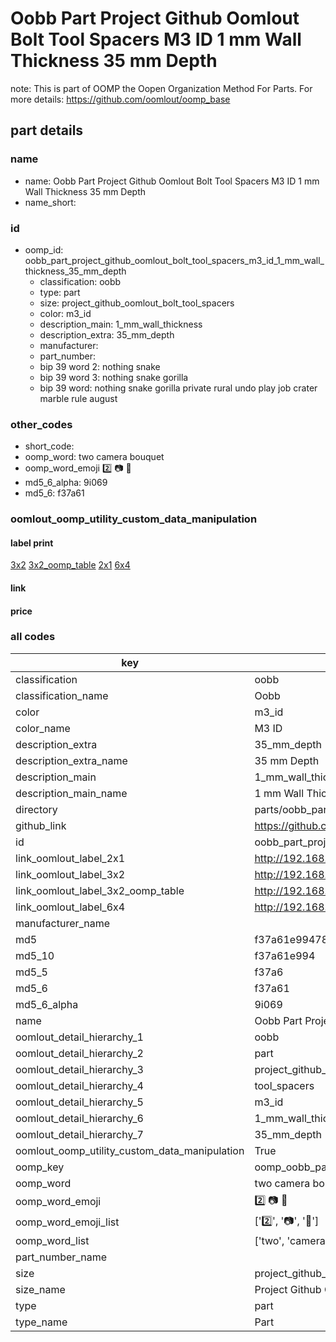 # Oobb Part Project Github Oomlout Bolt Tool Spacers M3 ID 1 mm Wall Thickness 35 mm Depth  

note: This is part of OOMP the Oopen Organization Method For Parts. For more details: https://github.com/oomlout/oomp_base

##  part details
  







### name
* name: Oobb Part Project Github Oomlout Bolt Tool Spacers M3 ID 1 mm Wall Thickness 35 mm Depth
* name_short: 
### id
* oomp_id: oobb_part_project_github_oomlout_bolt_tool_spacers_m3_id_1_mm_wall_thickness_35_mm_depth
  * classification: oobb
  * type: part
  * size: project_github_oomlout_bolt_tool_spacers
  * color: m3_id
  * description_main: 1_mm_wall_thickness
  * description_extra: 35_mm_depth
  * manufacturer: 
  * part_number: 
  * bip 39 word 2: nothing snake
  * bip 39 word 3: nothing snake gorilla
  * bip 39 word: nothing snake gorilla private rural undo play job crater marble rule august

### other_codes
* short_code: 
* oomp_word: two camera bouquet
* oomp_word_emoji :two: :camera: :bouquet:
* md5_6_alpha: 9i069
* md5_6: f37a61






### oomlout_oomp_utility_custom_data_manipulation
#### label print
[3x2](http://192.168.1.245:1112/?label=oomp%209i069)
[3x2_oomp_table](http://192.168.1.108:1112/?label=oomp%209i069)
[2x1](http://192.168.1.242:1112/?label=oomp%209i069)
[6x4](http://192.168.1.55:1112/?label=oomp%209i069)    

#### link

                              

#### price







### all codes 
| key | value |  
| --- | --- |  
| classification | oobb |  
| classification_name | Oobb |  
| color | m3_id |  
| color_name | M3 ID |  
| description_extra | 35_mm_depth |  
| description_extra_name | 35 mm Depth |  
| description_main | 1_mm_wall_thickness |  
| description_main_name | 1 mm Wall Thickness |  
| directory | parts/oobb_part_project_github_oomlout_bolt_tool_spacers_m3_id_1_mm_wall_thickness_35_mm_depth |  
| github_link | https://github.com/oomlout/oomlout_oomp_part_src/tree/main/parts/oobb_part_project_github_oomlout_bolt_tool_spacers_m3_id_1_mm_wall_thickness_35_mm_depth |  
| id | oobb_part_project_github_oomlout_bolt_tool_spacers_m3_id_1_mm_wall_thickness_35_mm_depth |  
| link_oomlout_label_2x1 | http://192.168.1.242:1112/?label=oomp%209i069 |  
| link_oomlout_label_3x2 | http://192.168.1.245:1112/?label=oomp%209i069 |  
| link_oomlout_label_3x2_oomp_table | http://192.168.1.108:1112/?label=oomp%209i069 |  
| link_oomlout_label_6x4 | http://192.168.1.55:1112/?label=oomp%209i069 |  
| manufacturer_name |  |  
| md5 | f37a61e9947814cbb3decab2c9734cb6 |  
| md5_10 | f37a61e994 |  
| md5_5 | f37a6 |  
| md5_6 | f37a61 |  
| md5_6_alpha | 9i069 |  
| name | Oobb Part Project Github Oomlout Bolt Tool Spacers M3 ID 1 mm Wall Thickness 35 mm Depth |  
| oomlout_detail_hierarchy_1 | oobb |  
| oomlout_detail_hierarchy_2 | part |  
| oomlout_detail_hierarchy_3 | project_github_bolt |  
| oomlout_detail_hierarchy_4 | tool_spacers |  
| oomlout_detail_hierarchy_5 | m3_id |  
| oomlout_detail_hierarchy_6 | 1_mm_wall_thickness |  
| oomlout_detail_hierarchy_7 | 35_mm_depth |  
| oomlout_oomp_utility_custom_data_manipulation | True |  
| oomp_key | oomp_oobb_part_project_github_oomlout_bolt_tool_spacers_m3_id_1_mm_wall_thickness_35_mm_depth |  
| oomp_word | two camera bouquet |  
| oomp_word_emoji | :two: :camera: :bouquet: |  
| oomp_word_emoji_list | [':two:', ':camera:', ':bouquet:'] |  
| oomp_word_list | ['two', 'camera', 'bouquet'] |  
| part_number_name |  |  
| size | project_github_oomlout_bolt_tool_spacers |  
| size_name | Project Github Oomlout Bolt Tool Spacers |  
| type | part |  
| type_name | Part |  
